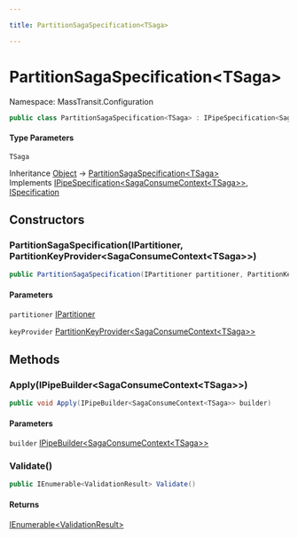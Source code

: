 ```yaml
---

title: PartitionSagaSpecification<TSaga>

---
```


# PartitionSagaSpecification\<TSaga\>

Namespace: MassTransit.Configuration

```csharp
public class PartitionSagaSpecification<TSaga> : IPipeSpecification<SagaConsumeContext<TSaga>>, ISpecification
```

#### Type Parameters

`TSaga`<br/>

Inheritance [Object](https://learn.microsoft.com/en-us/dotnet/api/system.object) → [PartitionSagaSpecification\<TSaga\>](../masstransit-configuration/partitionsagaspecification-1)<br/>
Implements [IPipeSpecification\<SagaConsumeContext\<TSaga\>\>](../../masstransit-abstractions/masstransit-configuration/ipipespecification-1), [ISpecification](../../masstransit-abstractions/masstransit/ispecification)

## Constructors

### **PartitionSagaSpecification(IPartitioner, PartitionKeyProvider\<SagaConsumeContext\<TSaga\>\>)**

```csharp
public PartitionSagaSpecification(IPartitioner partitioner, PartitionKeyProvider<SagaConsumeContext<TSaga>> keyProvider)
```

#### Parameters

`partitioner` [IPartitioner](../masstransit/ipartitioner)<br/>

`keyProvider` [PartitionKeyProvider\<SagaConsumeContext\<TSaga\>\>](../masstransit/partitionkeyprovider-1)<br/>

## Methods

### **Apply(IPipeBuilder\<SagaConsumeContext\<TSaga\>\>)**

```csharp
public void Apply(IPipeBuilder<SagaConsumeContext<TSaga>> builder)
```

#### Parameters

`builder` [IPipeBuilder\<SagaConsumeContext\<TSaga\>\>](../../masstransit-abstractions/masstransit-configuration/ipipebuilder-1)<br/>

### **Validate()**

```csharp
public IEnumerable<ValidationResult> Validate()
```

#### Returns

[IEnumerable\<ValidationResult\>](https://learn.microsoft.com/en-us/dotnet/api/system.collections.generic.ienumerable-1)<br/>
